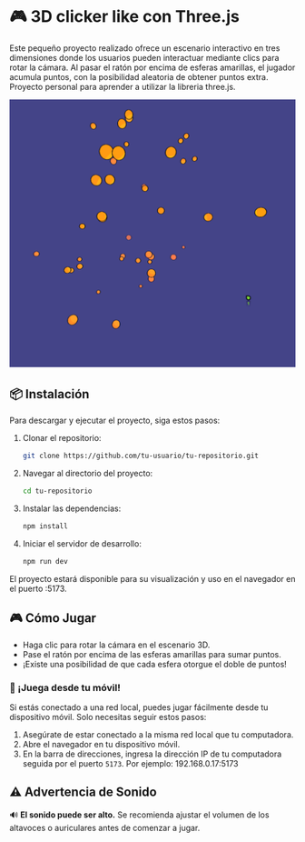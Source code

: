 # 🎮 3D clicker like con Three.js

Este pequeño proyecto realizado ofrece un escenario interactivo en tres dimensiones donde los usuarios pueden interactuar mediante clics para rotar la cámara. Al pasar el ratón por encima de esferas amarillas, el jugador acumula puntos, con la posibilidad aleatoria de obtener puntos extra. Proyecto personal para aprender a utilizar la libreria three.js.


![Game](images/screenshoot.png)

## 📦 Instalación

Para descargar y ejecutar el proyecto, siga estos pasos:

1. Clonar el repositorio:
    ```bash
    git clone https://github.com/tu-usuario/tu-repositorio.git
    ```

2. Navegar al directorio del proyecto:
    ```bash
    cd tu-repositorio
    ```

3. Instalar las dependencias:
    ```bash
    npm install
    ```

4. Iniciar el servidor de desarrollo:
    ```bash
    npm run dev
    ```

El proyecto estará disponible para su visualización y uso en el navegador en el puerto :5173.


## 🎮 Cómo Jugar

- Haga clic para rotar la cámara en el escenario 3D.
- Pase el ratón por encima de las esferas amarillas para sumar puntos.
- ¡Existe una posibilidad de que cada esfera otorgue el doble de puntos!

### 📱 ¡Juega desde tu móvil!

Si estás conectado a una red local, puedes jugar fácilmente desde tu dispositivo móvil. Solo necesitas seguir estos pasos:

1. Asegúrate de estar conectado a la misma red local que tu computadora.
2. Abre el navegador en tu dispositivo móvil.
3. En la barra de direcciones, ingresa la dirección IP de tu computadora seguida por el puerto `5173`. Por ejemplo: 192.168.0.17:5173

## ⚠️ Advertencia de Sonido

🔊 **El sonido puede ser alto.** Se recomienda ajustar el volumen de los altavoces o auriculares antes de comenzar a jugar.




